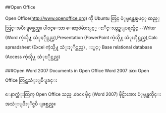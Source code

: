 ##Open Office

Open Office(http://www.openoffice.org) ကို Ubuntu တြင္ ပံုမွန္အေနျဖင့္ ထည့္သြင္းၿပီးျဖစ္သည္။
ပါ၀င္ေသာ ေဆာ့၀ဲမ်ားႏွင့္ ႏႈိင္းယွဥ္ျပရလွ်င္ --Writer (Word ကဲ့သို႔ သံုးႏိုင္သည္),Presentation (PowerPoint ကဲ့သို႔  သံုးႏိုင္သည္),Calc spreadsheet (Excel ကဲ့သို႔ သံုးႏုိင္သည္) , ႏွင့္ Base relational database (Access ကဲ့သို႔ သံုးႏိုင္သည္)

###Open Word 2007 Documents in Open Office Word 2007 အား Open Office တြင္အသံုးျပဳျခင္း

ေနာက္ဆံုးထြက္ Open Office  သည္ .docx ဖိုင္ (Word 2007) ဖိုင္မ်ားအား ပံုမွန္အတိုင္း အသံုးျပဳႏုိင္ၿပီ ျဖစ္သည္။

